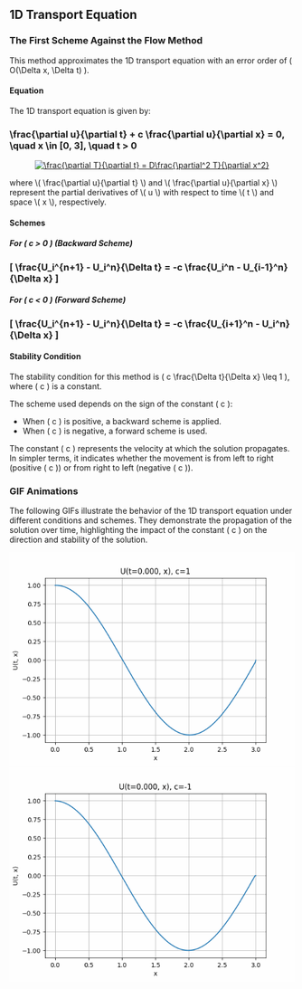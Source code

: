 ## 1D Transport Equation

### The First Scheme Against the Flow Method

This method approximates the 1D transport equation with an error order of \( O(\Delta x, \Delta t) \).

#### Equation

The 1D transport equation is given by:

### \frac{\partial u}{\partial t} + c \frac{\partial u}{\partial x} = 0, \quad x \in [0, 3], \quad t > 0
<p align="center">
<a href="[https://www.codecogs.com/eqnedit.php?latex=\dpi{150}&space;\bg_white&space;\frac{\partial&space;T}{\partial&space;t}&space;=&space;D\frac{\partial^2&space;T}{\partial&space;x^2}](https://latex.codecogs.com/svg.image?\frac{\partial&space;u}{\partial&space;t}&plus;c\frac{\partial&space;u}{\partial&space;x}=0,\quad&space;x\in[0,3],\quad&space;t>0&space;)" target="_blank"><img src="[https://latex.codecogs.com/png.latex?\dpi{150}&space;\bg_white&space;\frac{\partial&space;T}{\partial&space;t}&space;=&space;D\frac{\partial^2&space;T}{\partial&space;x^2](https://latex.codecogs.com/svg.image?\frac{\partial&space;u}{\partial&space;t}&plus;c\frac{\partial&space;u}{\partial&space;x}=0,\quad&space;x\in[0,3],\quad&space;t>0&space;)" title="\frac{\partial T}{\partial t} = D\frac{\partial^2 T}{\partial x^2}" /></a>
</p>
where \( \frac{\partial u}{\partial t} \) and \( \frac{\partial u}{\partial x} \) represent the partial derivatives of \( u \) with respect to time \( t \) and space \( x \), respectively.

#### Schemes

##### For \( c > 0 \) (Backward Scheme)

### \[ \frac{U_i^{n+1} - U_i^n}{\Delta t} = -c \frac{U_i^n - U_{i-1}^n}{\Delta x} \]

##### For \( c < 0 \) (Forward Scheme)

### \[ \frac{U_i^{n+1} - U_i^n}{\Delta t} = -c \frac{U_{i+1}^n - U_i^n}{\Delta x} \]

#### Stability Condition

The stability condition for this method is \( c \frac{\Delta t}{\Delta x} \leq 1 \), where \( c \) is a constant.

The scheme used depends on the sign of the constant \( c \):
- When \( c \) is positive, a backward scheme is applied.
- When \( c \) is negative, a forward scheme is used.

The constant \( c \) represents the velocity at which the solution propagates. In simpler terms, it indicates whether the movement is from left to right (positive \( c \)) or from right to left (negative \( c \)).

### GIF Animations

The following GIFs illustrate the behavior of the 1D transport equation under different conditions and schemes. They demonstrate the propagation of the solution over time, highlighting the impact of the constant \( c \) on the direction and stability of the solution.

![](https://github.com/Mukhammedali22/MCMPHYSPROCESS-Spring-2024/blob/main/Week5/HW5_2_backward.gif)
![](https://github.com/Mukhammedali22/MCMPHYSPROCESS-Spring-2024/blob/main/Week5/HW5_2_forward.gif)
